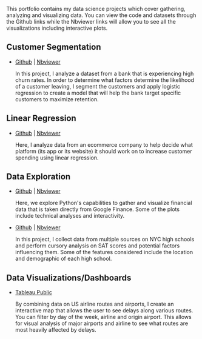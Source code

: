 This portfolio contains my data science projects which cover gathering, analyzing and visualizing data. You can view the code and datasets through the Github links while the Nbviewer links will allow you to see all the visualizations including interactive plots. 

## Customer Segmentation
* [Github](https://github.com/apkim221/Data-Science-Portfolio/tree/master/Project%201) |
[Nbviewer](http://nbviewer.jupyter.org/github/apkim221/Data-Science-Portfolio/blob/master/Project%201/Churn%20Modeling.ipynb)

   In this project, I analyze a dataset from a bank that is experiencing high churn rates. In order to determine what factors determine      the likelihood of a customer leaving, I segment the customers and apply logistic regression to create a model that will help the bank      target specific customers to maximize retention. 

## Linear Regression 
* [Github](https://github.com/apkim221/Data-Science-Portfolio/tree/master/Project%204) | 
[Nbviewer](http://nbviewer.jupyter.org/github/apkim221/Data-Science-Portfolio/blob/master/Project%204/Ecommerce%20Data%20Analysis.ipynb)

   Here, I analyze data from an ecommerce company to help decide what platform (its app or its website) it should work on to increase        customer spending using linear regression. 

## Data Exploration 
* [Github](https://github.com/apkim221/Data-Science-Portfolio/tree/master/Project%203) |
[Nbviewer](http://nbviewer.jupyter.org/github/apkim221/Data-Science-Portfolio/blob/master/Project%203/Exploring%20Financial%20Data.ipynb)

   Here, we explore Python's capabilities to gather and visualize financial data that is taken directly from Google Finance. Some of the      plots include technical analyses and interactivity.

* [Github](https://github.com/apkim221/Data-Science-Portfolio/tree/master/Project%202) |
[Nbviewer](http://nbviewer.jupyter.org/github/apkim221/Data-Science-Portfolio/blob/master/Project%202/Analyzing%20NYC%20High%20School%20SAT%20Scores.ipynb)

   In this project, I collect data from multiple sources on NYC high schools and perform cursory analysis on SAT scores and potential        factors influencing them. Some of the features considered include the location and demographic of each high school. 

## Data Visualizations/Dashboards

* [Tableau Public](https://public.tableau.com/profile/andrew.kim7913#!/vizhome/USAirportDelaysbyRoute/Sheet1)
   
   By combining data on US airline routes and airports, I create an interactive map that allows the user to see delays along various        routes. You can filter by day of the week, airline and origin airport. This allows for visual analysis of major airports and airline to see what routes are most heavily affected by delays.
